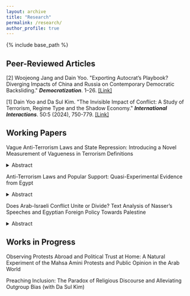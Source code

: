 ```yaml
---
layout: archive
title: "Research"
permalink: /research/
author_profile: true
---
```



{% include base_path %}

## Peer-Reviewed Articles
[2] Woojeong Jang and Dain Yoo. "Exporting Autocrat’s Playbook? Diverging Impacts of China and Russia on Contemporary Democratic Backsliding." **_Democratization_**. 1–26. [[Link]](https://www.tandfonline.com/doi/full/10.1080/13510347.2024.2434662#d1e314) 

[1] Dain Yoo and Da Sul Kim. "The Invisible Impact of Conflict: A Study of Terrorism, Regime Type and the Shadow Economy." **_International Interactions_**. 50:5 (2024), 750-779. [[Link]](https://www.tandfonline.com/doi/full/10.1080/03050629.2024.2374364) 

## Working Papers

Vague Anti-Terrorism Laws and State Repression: Introducing a Novel Measurement of Vagueness in Terrorism Definitions 
<details>
  <summary>Abstract</summary>
Why do some anti-terrorism laws (ATLs) result in greater repression than others? Despite growing concern over governments frequently exploiting vague and broad ATLs to suppress dissent, systematic evidence of their political consequences remains limited. To address this empirical gap, I develop a novel measurement of vagueness in terrorism definitions within domestic ATLs by incorporating text similarity scores with international standards, identifying the presence of “weasel words,” and assessing the inclusion of exclusionary clauses. I argue that ATLs with more vague definitions are more likely to result in higher levels of state repression upon enactment. My findings reveal that such laws are associated with increased violations of physical integrity, greater restrictions on civil liberties, and heightened media censorship compared to ATLs with precise definitions aligned with international standards. However, I find mixed results for digital repression, suggesting that online spaces may exhibit some resilience against autocratic overreach. This study deepens our understanding of how the legal language in security laws shapes democratic practices, offering new insights into the literature on counterterrorism and human rights.
</details>

Anti-Terrorism Laws and Popular Support: Quasi-Experimental Evidence from Egypt
<details>
  <summary>Abstract</summary>
When do repressive laws foster political support in nondemocracies? While existing literature often treats repression and co-optation as distinct strategies for authoritarian resilience – the former inciting fear and the latter cultivating loyalty – this paper delves into the nuanced role of selective repression in generating political support. With a regional focus on the Middle East and North Africa, I argue that vague anti-terrorism laws (ATLs), when linked to selective targeting, can mitigate fears of widespread repression, thereby fostering indirect support. Utilizing data from the Arab Barometer and Arab Opinion Index, I analyze patterns of political support across seven Arab countries and present evidence from a natural experiment in Egypt. I find that the enactment of Anti-Terrorism Law No. 94 (2015) led to an increase in indirect support for the regime and that the effect is marginal on outgroup distrust. By conducting a text analysis of the front-page headlines of _Al-Ahram_, I further demonstrate a discernible shift in the news coverage which increasingly emphasized security and legal topics in the post-ATL period.
</details>

Does Arab-Israeli Conflict Unite or Divide? Text Analysis of Nasser’s Speeches and Egyptian Foreign Policy Towards Palestine
<details>
  <summary>Abstract</summary>
Does the Arab-Israeli conflict unite or divide Arab countries? Focusing on Egypt’s foreign policy orientation toward Palestine and Israel during the 1960s, this paper argues that the escalation of the Arab-Israeli conflict prompted a shift in Egypt’s identity under Gamal Abdel Nasser—from “Egypt as a revolution” to “Egypt as a state.” This challenges the prevailing perception of Nasser as the vanguard of Arab nationalism. Using automated text analysis of 393 speeches by Nasser (1956–1970), including sentiment analysis and structural topic modeling, I identify a discernible shift in the latent topics of his rhetoric. These findings provide a compelling explanation for the significant transformation in Egyptian foreign policy, which increasingly prioritized national interests over collective Arab interests. The results suggest that, despite the strong ideological influence of Arab nationalism in the 1960s, the Arab-Israeli conflict contributed to fragmentation among Arab countries. This study revisits the “End of Pan-Arabism” literature, offering new insights into national role conception and foreign policy analysis in the Middle East.
</details>

## Works in Progress
Observing Protests Abroad and Political Trust at Home: A Natural Experiment of the Mahsa Amini Protests and Public Opinion in the Arab World

Preaching Inclusion: The Paradox of Religious Discourse and Alleviating Outgroup Bias (with Da Sul Kim)
